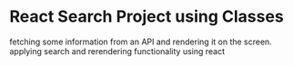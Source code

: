 # React Search Project using Classes

fetching some information from an API and rendering it on the screen.
applying search and rerendering functionality using react
